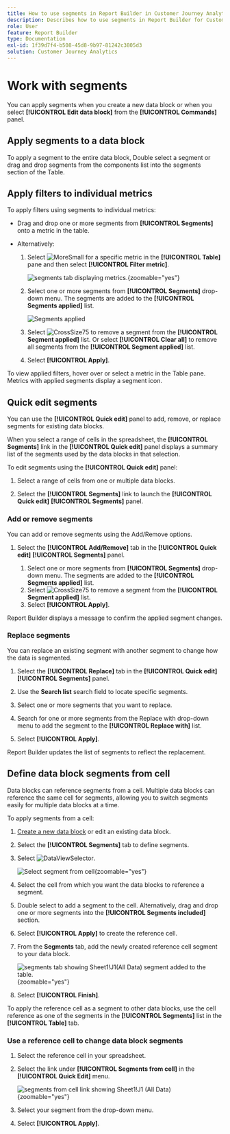 ```yaml
---
title: How to use segments in Report Builder in Customer Journey Analytics
description: Describes how to use segments in Report Builder for Customer Journey Analytics
role: User
feature: Report Builder
type: Documentation
exl-id: 1f39d7f4-b508-45d8-9b97-81242c3805d3
solution: Customer Journey Analytics
---
```

# Work with segments

You can apply segments when you create a new data block or when you select **[!UICONTROL Edit data block]** from the **[!UICONTROL Commands]** panel.

## Apply segments to a data block

To apply a segment to the entire data block, Double select a segment or drag and drop segments from the components list into the segments section of the Table.

## Apply filters to individual metrics

To apply filters using segments to individual metrics:

* Drag and drop one or more segments from **[!UICONTROL Segments]** onto a metric in the table. 
   
* Alternatively:

  1. Select ![MoreSmall](/help/assets/icons/MoreSmall.svg) for a specific metric in the **[!UICONTROL Table]** pane and then select **[!UICONTROL Filter metric]**. 

     ![segments tab displaying metrics.](./assets/filter-metric.png){zoomable="yes"}

  1. Select one or more segments from **[!UICONTROL Segments]** drop-down menu. The segments are added to the **[!UICONTROL Segments applied]** list.

     ![Segments applied](assets/segments-applied.png)
  1. Select ![CrossSize75](/help/assets/icons/CrossSize75.svg) to remove a segment from the **[!UICONTROL Segment applied]** list. Or select **[!UICONTROL Clear all]** to remove all segments from the **[!UICONTROL Segment applied]** list.
  1. Select **[!UICONTROL Apply]**.

To view applied filters, hover over or select a metric in the Table pane. Metrics with applied segments display a segment icon.


## Quick edit segments

You can use the **[!UICONTROL Quick edit]** panel to add, remove, or replace segments for existing data blocks.

When you select a range of cells in the spreadsheet, the **[!UICONTROL Segments]** link in the **[!UICONTROL Quick edit]** panel displays a summary list of the segments used by the data blocks in that selection.

To edit segments using the **[!UICONTROL Quick edit]** panel:

1. Select a range of cells from one or multiple data blocks.

1. Select the **[!UICONTROL Segments]** link to launch the **[!UICONTROL Quick edit]** **[!UICONTROL Segments]** panel.


### Add or remove segments

You can add or remove segments using the Add/Remove options.

1. Select the **[!UICONTROL Add/Remove]** tab in the **[!UICONTROL Quick edit]** **[!UICONTROL Segments]** panel.

    
   1. Select one or more segments from **[!UICONTROL Segments]** drop-down menu. The segments are added to the **[!UICONTROL Segments applied]** list.
   1. Select ![CrossSize75](/help/assets/icons/CrossSize75.svg) to remove a segment from the **[!UICONTROL Segment applied]** list.
   1. Select **[!UICONTROL Apply]**.

Report Builder displays a message to confirm the applied segment changes.

### Replace segments

You can replace an existing segment with another segment to change how the data is segmented.

1. Select the **[!UICONTROL Replace]** tab in the **[!UICONTROL Quick edit]** **[!UICONTROL Segments]** panel.

1. Use the **Search list** search field to locate specific segments.

1. Select one or more segments that you want to replace.

1. Search for one or more segments from the Replace with drop-down menu to add the segment to the **[!UICONTROL Replace with]** list.

1. Select **[!UICONTROL Apply]**.

Report Builder updates the list of segments to reflect the replacement.

## Define data block segments from cell

Data blocks can reference segments from a cell. Multiple data blocks can reference the same cell for segments, allowing you to switch segments easily for multiple data blocks at a time.

To apply segments from a cell:

1. [Create a new data block](create-a-data-block.md#create-a-data-block) or edit an existing data block.
1. Select the **[!UICONTROL Segments]** tab to define segments.
1. Select ![DataViewSelector](/help/assets/icons/DataViewSelector.svg).
   
   ![Select segment from cell](assets/select-segment-from-cell.png){zoomable="yes"}

1. Select the cell from which you want the data blocks to reference a segment.
   
1. Double select to add a segment to the cell. Alternatively, drag and drop one or more segments into the **[!UICONTROL Segments included]** section. 

1. Select **[!UICONTROL Apply]** to create the reference cell.

1. From the **Segments** tab, add the newly created reference cell segment to your data block.

    ![segments tab showing Sheet1!J1(All Data) segment added to the table.](assets/segment-from-cell-applied.png){zoomable="yes"}

1. Select **[!UICONTROL Finish]**.

To apply the reference cell as a segment to other data blocks, use the cell reference as one of the segments in the **[!UICONTROL Segments]** list in the **[!UICONTROL Table]** tab. 

### Use a reference cell to change data block segments

1. Select the reference cell in your spreadsheet.

1. Select the link under **[!UICONTROL Segments from cell]** in the **[!UICONTROL Quick Edit]** menu.

    ![segments from cell link showing Sheet1!J1 (All Data)](assets/select-segment-from-cell-in-sheet.png){zoomable="yes"}

1. Select your segment from the drop-down menu.

1. Select **[!UICONTROL Apply]**.
